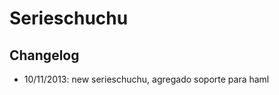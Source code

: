 Serieschuchu
============
Changelog
---------
* 10/11/2013: new serieschuchu, agregado soporte para haml
